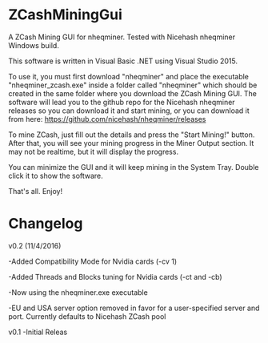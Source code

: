 # ZCashMiningGui
A ZCash Mining GUI for nheqminer. Tested with Nicehash nheqminer Windows build.

This software is written in Visual Basic .NET using Visual Studio 2015.

To use it, you must first download "nheqminer" and place the executable "nheqminer_zcash.exe" inside a folder called "nheqminer" which should be created in the same folder where you download the ZCash Mining GUI. The software will lead you to the github repo for the Nicehash nheqminer releases so you can download it and start mining, or you can download it from here: https://github.com/nicehash/nheqminer/releases

To mine ZCash, just fill out the details and press the "Start Mining!" button. After that, you will see your mining progress in the Miner Output section. It may not be realtime, but it will display the progress.

You can minimize the GUI and it will keep mining in the System Tray. Double click it to show the software.

That's all. Enjoy!

# Changelog
v0.2 (11/4/2016)

-Added Compatibility Mode for Nvidia cards (-cv 1)

-Added Threads and Blocks tuning for Nvidia cards (-ct and -cb)

-Now using the nheqminer.exe executable

-EU and USA server option removed in favor for a user-specified server and port. Currently defaults to Nicehash ZCash pool

v0.1
-Initial Releas
